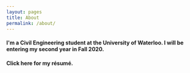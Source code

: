 ```yaml
---
layout: pages
title: About
permalink: /about/
---
```


#### I'm a Civil Engineering student at the University of Waterloo. I will be entering my second year in Fall 2020.

#### Click here for my résumé.
